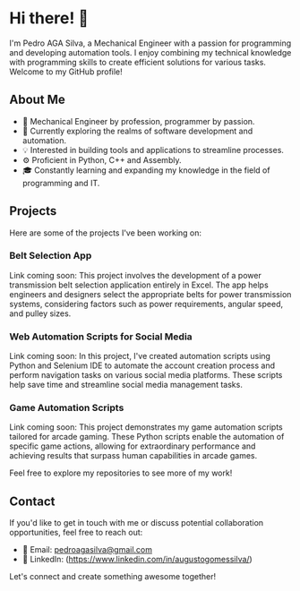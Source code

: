 # Hi there! 👋

I'm Pedro AGA Silva, a Mechanical Engineer with a passion for programming and developing automation tools. I enjoy combining my technical knowledge with programming skills to create efficient solutions for various tasks. Welcome to my GitHub profile!

## About Me

- 🔧 Mechanical Engineer by profession, programmer by passion.
- 🌱 Currently exploring the realms of software development and automation.
- 💡 Interested in building tools and applications to streamline processes.
- ⚙️ Proficient in Python, C++ and Assembly.
- 🎓 Constantly learning and expanding my knowledge in the field of programming and IT.

## Projects

Here are some of the projects I've been working on:

### Belt Selection App
Link coming soon: This project involves the development of a power transmission belt selection application entirely in Excel. The app helps engineers and designers select the appropriate belts for power transmission systems, considering factors such as power requirements, angular speed, and pulley sizes.

### Web Automation Scripts for Social Media
Link coming soon: In this project, I've created automation scripts using Python and Selenium IDE to automate the account creation process and perform navigation tasks on various social media platforms. These scripts help save time and streamline social media management tasks.

### Game Automation Scripts
Link coming soon: This project demonstrates my game automation scripts tailored for arcade gaming. These Python scripts enable the automation of specific game actions, allowing for extraordinary performance and achieving results that surpass human capabilities in arcade games.

Feel free to explore my repositories to see more of my work!

## Contact

If you'd like to get in touch with me or discuss potential collaboration opportunities, feel free to reach out:

- 📧 Email: pedroagasilva@gmail.com
- 💼 LinkedIn: (https://www.linkedin.com/in/augustogomessilva/)

Let's connect and create something awesome together!
